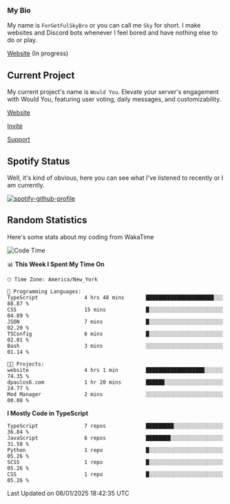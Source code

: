### My Bio 

My name is `ForGetFulSkyBro` or you can call me `Sky` for short. I make websites and Discord bots whenever I feel bored and have nothing else to do or play.

[Website](https://forgetful.vercel.app) (In progress)

## Current Project

My current project's name is `Would You`. Elevate your server's engagement with Would You, featuring user voting, daily messages, and customizability.

[Website](https://wouldyoubot.gg)

[Invite](https://wouldyoubot.gg/invite)

[Support](https://wouldyoubot.gg/discord)

## Spotify Status

Well, it's kind of obvious, here you can see what I've listened to recently or I am currently.

[![spotify-github-profile](https://spotify-github-profile.kittinanx.com/api/view?uid=8fw8wluifdebs12yo4k3j0h6c&cover_image=true&theme=novatorem&show_offline=false&background_color=121212&interchange=false&bar_color=53b14f&bar_color_cover=false)](https://github.com/kittinan/spotify-github-profile)


## Random Statistics

Here's some stats about my coding from WakaTime

<!--START_SECTION:waka-->
![Code Time](http://img.shields.io/badge/Code%20Time-1%2C442%20hrs%2021%20mins-blue)

📊 **This Week I Spent My Time On** 

```text
🕑︎ Time Zone: America/New_York

💬 Programming Languages: 
TypeScript               4 hrs 48 mins       ██████████████████████░░░   88.87 % 
CSS                      15 mins             █░░░░░░░░░░░░░░░░░░░░░░░░   04.89 % 
JSON                     7 mins              █░░░░░░░░░░░░░░░░░░░░░░░░   02.20 % 
TSConfig                 6 mins              █░░░░░░░░░░░░░░░░░░░░░░░░   02.01 % 
Bash                     3 mins              ░░░░░░░░░░░░░░░░░░░░░░░░░   01.14 % 

🐱‍💻 Projects: 
website                  4 hrs 1 min         ███████████████████░░░░░░   74.35 % 
dpaulos6.com             1 hr 20 mins        ██████░░░░░░░░░░░░░░░░░░░   24.77 % 
Mod Manager              2 mins              ░░░░░░░░░░░░░░░░░░░░░░░░░   00.88 % 
```

**I Mostly Code in TypeScript** 

```text
TypeScript               7 repos             █████████░░░░░░░░░░░░░░░░   36.84 % 
JavaScript               6 repos             ████████░░░░░░░░░░░░░░░░░   31.58 % 
Python                   1 repo              █░░░░░░░░░░░░░░░░░░░░░░░░   05.26 % 
SCSS                     1 repo              █░░░░░░░░░░░░░░░░░░░░░░░░   05.26 % 
CSS                      1 repo              █░░░░░░░░░░░░░░░░░░░░░░░░   05.26 % 
```




 Last Updated on 06/01/2025 18:42:35 UTC
<!--END_SECTION:waka-->
